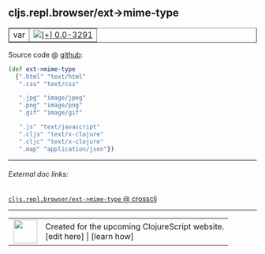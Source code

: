 ## cljs.repl.browser/ext->mime-type



 <table border="1">
<tr>
<td>var</td>
<td><a href="https://github.com/cljsinfo/cljs-api-docs/tree/0.0-3291"><img valign="middle" alt="[+] 0.0-3291" title="Added in 0.0-3291" src="https://img.shields.io/badge/+-0.0--3291-lightgrey.svg"></a> </td>
</tr>
</table>









Source code @ [github](https://github.com/clojure/clojurescript/blob/r3291/src/main/clojure/cljs/repl/browser.clj#L27-L38):

```clj
(def ext->mime-type
  {".html" "text/html"
   ".css" "text/css"

   ".jpg" "image/jpeg"
   ".png" "image/png"
   ".gif" "image/gif"

   ".js" "text/javascript"
   ".cljs" "text/x-clojure"
   ".cljc" "text/x-clojure"
   ".map" "application/json"})
```

<!--
Repo - tag - source tree - lines:

 <pre>
clojurescript @ r3291
└── src
    └── main
        └── clojure
            └── cljs
                └── repl
                    └── <ins>[browser.clj:27-38](https://github.com/clojure/clojurescript/blob/r3291/src/main/clojure/cljs/repl/browser.clj#L27-L38)</ins>
</pre>

-->

---



###### External doc links:

[`cljs.repl.browser/ext->mime-type` @ crossclj](http://crossclj.info/fun/cljs.repl.browser/ext-%3Emime-type.html)<br>

---

 <table>
<tr><td>
<img valign="middle" align="right" width="48px" src="http://i.imgur.com/Hi20huC.png">
</td><td>
Created for the upcoming ClojureScript website.<br>
[edit here] | [learn how]
</td></tr></table>

[edit here]:https://github.com/cljsinfo/cljs-api-docs/blob/master/cljsdoc/cljs.repl.browser_ext-GTmime-type.cljsdoc
[learn how]:https://github.com/cljsinfo/cljs-api-docs/wiki/cljsdoc-files

<!--

This information was too distracting to show to readers, but I'll leave it
commented here since it is helpful to:

- pretty-print the data used to generate this document
- and show how to retrieve that data



The API data for this symbol:

```clj
{:ns "cljs.repl.browser",
 :name "ext->mime-type",
 :type "var",
 :source {:code "(def ext->mime-type\n  {\".html\" \"text/html\"\n   \".css\" \"text/css\"\n\n   \".jpg\" \"image/jpeg\"\n   \".png\" \"image/png\"\n   \".gif\" \"image/gif\"\n\n   \".js\" \"text/javascript\"\n   \".cljs\" \"text/x-clojure\"\n   \".cljc\" \"text/x-clojure\"\n   \".map\" \"application/json\"})",
          :title "Source code",
          :repo "clojurescript",
          :tag "r3291",
          :filename "src/main/clojure/cljs/repl/browser.clj",
          :lines [27 38]},
 :full-name "cljs.repl.browser/ext->mime-type",
 :full-name-encode "cljs.repl.browser_ext-GTmime-type",
 :history [["+" "0.0-3291"]]}

```

Retrieve the API data for this symbol:

```clj
;; from Clojure REPL
(require '[clojure.edn :as edn])
(-> (slurp "https://raw.githubusercontent.com/cljsinfo/cljs-api-docs/catalog/cljs-api.edn")
    (edn/read-string)
    (get-in [:symbols "cljs.repl.browser/ext->mime-type"]))
```

-->
